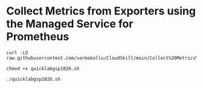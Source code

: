 # Collect Metrics from Exporters using the Managed Service for Prometheus

```
curl -LO raw.githubusercontent.com/varmakollu/CloudSkill/main/Collect%20Metrics%20from%20Exporters%20using%20the%20Managed%20Service%20for%20Prometheus/quicklabgsp1026.sh

chmod +x quicklabgsp1026.sh

./quicklabgsp1026.sh

```
